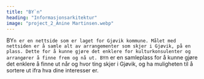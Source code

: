 ```yaml
---
title: "BY`n"
heading: "Informasjonsarkitektur"
image: "project_2_Anine Martinsen.webp"
---
```


BY`n er en nettside som er laget for Gjøvik kommune. Målet med nettsiden er å samle alt av arrangementer som skjer i Gjøvik, på en plass. Dette for å kunne gjøre det enklere for kulturkonsulenter og arrangører å finne frem og nå ut. BY`n er en samleplass for å kunne gjøre det enklere å finne ut når og hvor ting skjer i Gjøvik, og ha muligheten til å sortere ut ifra hva dine interesser er.
